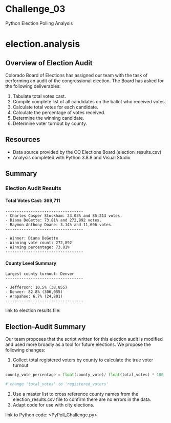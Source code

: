 # Challenge_03
Python Election Polling Analysis

# election.analysis

## Overview of Election Audit
Colorado Board of Elections has assigned our team with the task of performing an audit of the congressional election. The Board has asked for the following deliverables:

1. Tabulate total votes cast.
2. Compile complete list of all candidates on the ballot who received votes.
3. Calculate total votes for each candidate.
4. Calculate the percentage of votes received.
5. Determine the winning candidate.
6. Determine voter turnout by county.

## Resources
- Data source provided by the CO Elections Board (election_results.csv)
- Analysis completed with Python 3.8.8 and Visual Studio

## Summary

### Election Audit Results

#### Total Votes Cast: 369,711
    ----------------------------------
    - Charles Casper Stockham: 23.05% and 85,213 votes.
    - Diana DeGette: 73.81% and 272,892 votes.
    - Raymon Anthony Doane: 3.14% and 11,606 votes.
    ----------------------------------
    
    - Winner: Diana DeGette
    - Winning vote count: 272,892
    - Winning percentage: 73.81%
    ----------------------------------

#### County Level Summary    
    Largest county turnout: Denver
    ----------------------------------
    
    - Jefferson: 10.5% (38,855)
    - Denver: 82.8% (306,055)
    - Arapahoe: 6.7% (24,801)
    ----------------------------------
link to election results file: 
    
 
## Election-Audit Summary
 
Our team proposes that the script written for this election audit is modified and used more broadly as a tool for future elections. 
We propose the following changes:
  1. Collect total registered voters by county to calculate the true voter turnout 
```python
county_vote_percentage = float(county_vote)/ float(total_votes) * 100

# change 'total_votes' to 'registered_voters' 
```
  2. Use a master list to cross reference county names from the election_results.csv file to confirm there are no errors in the data.
  3. Adapt code for use with city elections.

link to Python code: <PyPoll_Challenge.py>
